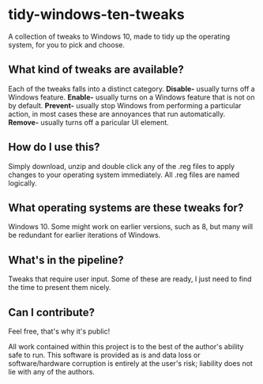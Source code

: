 # tidy-windows-ten-tweaks
A collection of tweaks to Windows 10, made to tidy up the operating system, for you to pick and choose.

## What kind of tweaks are available?
Each of the tweaks falls into a distinct category.
**Disable-** usually turns off a Windows feature.
**Enable-** usually turns on a Windows feature that is not on by default.
**Prevent-** usually stop Windows from performing a particular action, in most cases these are annoyances that run automatically.
**Remove-** usually turns off a paricular UI element.

## How do I use this?
Simply download, unzip and double click any of the .reg files to apply changes to your operating system immediately. All .reg files are named logically.

## What operating systems are these tweaks for?
Windows 10. Some might work on earlier versions, such as 8, but many will be redundant for earlier iterations of Windows.

## What's in the pipeline?
Tweaks that require user input. Some of these are ready, I just need to find the time to present them nicely.

## Can I contribute?
Feel free, that's why it's public!

All work contained within this project is to the best of the author's ability safe to run. This software is provided as is and data loss or software/hardware corruption is entirely at the user's risk; liability does not lie with any of the authors.
